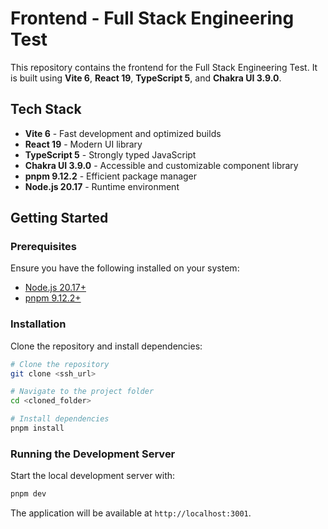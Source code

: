 # Frontend - Full Stack Engineering Test

This repository contains the frontend for the Full Stack Engineering Test. It is built using **Vite 6**, **React 19**, **TypeScript 5**, and **Chakra UI 3.9.0**.

## Tech Stack

- **Vite 6** - Fast development and optimized builds
- **React 19** - Modern UI library
- **TypeScript 5** - Strongly typed JavaScript
- **Chakra UI 3.9.0** - Accessible and customizable component library
- **pnpm 9.12.2** - Efficient package manager
- **Node.js 20.17** - Runtime environment

## Getting Started

### Prerequisites

Ensure you have the following installed on your system:

- [Node.js 20.17+](https://nodejs.org/)
- [pnpm 9.12.2+](https://pnpm.io/)

### Installation

Clone the repository and install dependencies:

```sh
# Clone the repository
git clone <ssh_url>

# Navigate to the project folder
cd <cloned_folder>

# Install dependencies
pnpm install
```

### Running the Development Server

Start the local development server with:

```sh
pnpm dev
```

The application will be available at `http://localhost:3001`.
